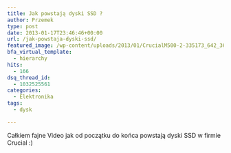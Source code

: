 ```yaml
---
title: Jak powstają dyski SSD ?
author: Przemek
type: post
date: 2013-01-17T23:46:46+00:00
url: /jak-powstaja-dyski-ssd/
featured_image: /wp-content/uploads/2013/01/CrucialM500-2-335173_642_362_force.jpg
bfa_virtual_template:
  - hierarchy
hits:
  - 166
dsq_thread_id:
  - 1032525561
categories:
  - Elektronika
tags:
  - dysk

---
```

Całkiem fajne Video jak od początku do końca powstają dyski SSD w firmie Crucial :)

<!--more-->



&nbsp;
